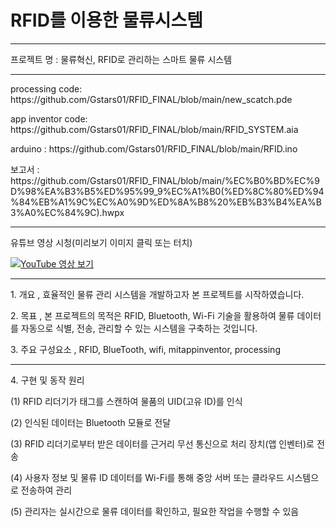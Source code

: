 # RFID를 이용한 물류시스템 
<hr>

프로젝트 명 : 물류혁신, RFID로 관리하는 스마트 물류 시스템

<hr>

<p>processing code: https://github.com/Gstars01/RFID_FINAL/blob/main/new_scatch.pde</p>
<p>app inventor code: https://github.com/Gstars01/RFID_FINAL/blob/main/RFID_SYSTEM.aia</p>
<p>arduino : https://github.com/Gstars01/RFID_FINAL/blob/main/RFID.ino</p>
<p>보고서 : https://github.com/Gstars01/RFID_FINAL/blob/main/%EC%B0%BD%EC%9D%98%EA%B3%B5%ED%95%99_9%EC%A1%B0(%ED%8C%80%ED%94%84%EB%A1%9C%EC%A0%9D%ED%8A%B8%20%EB%B3%B4%EA%B3%A0%EC%84%9C).hwpx</p>

<hr></hr>
<p>유튜브 영상 시청(미리보기 이미지 클릭 또는 터치)</p>

[![YouTube 영상 보기](https://img.youtube.com/vi/RTNUoELAHT8/0.jpg)](https://www.youtube.com/watch?v=RTNUoELAHT8)

<hr>
<p>1. 개요 , 효율적인 물류 관리 시스템을 개발하고자 본 프로젝트를 시작하였습니다.</p>

<p>2. 목표 , 본 프로젝트의 목적은 RFID, Bluetooth, Wi-Fi 기술을 활용하여 물류 데이터를 자동으로 식별, 전송, 관리할 수 있는 시스템을 구축하는 것입니다.</p>

<p>3. 주요 구성요소 , RFID, BlueTooth,  wifi,  mitappinventor,  processing</p>

<hr>

<p>4. 구현 및 동작 원리</p>
  
  (1) RFID 리더기가 태그를 스캔하여 물품의 UID(고유 ID)를 인식

  (2) 인식된 데이터는 Bluetooth 모듈로 전달

  (3) RFID 리더기로부터 받은 데이터를 근거리 무선 통신으로 처리 장치(앱 인벤터)로 전송

  (4) 사용자 정보 및 물류 ID 데이터를 Wi-Fi를 통해 중앙 서버 또는 클라우드 시스템으로 전송하여 관리

  (5) 관리자는 실시간으로 물류 데이터를 확인하고, 필요한 작업을 수행할 수 있음
